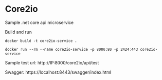 # Core2io

Sample .net core api microservice

Build and run
```
docker build -t core2io-service .

docker run --rm --name core2io-service -p 8000:80 -p 2424:443 core2io-service

```

Sample test url: http://IP:8000/core2io/api/test


Swagger: https://localhost:8443/swagger/index.html

